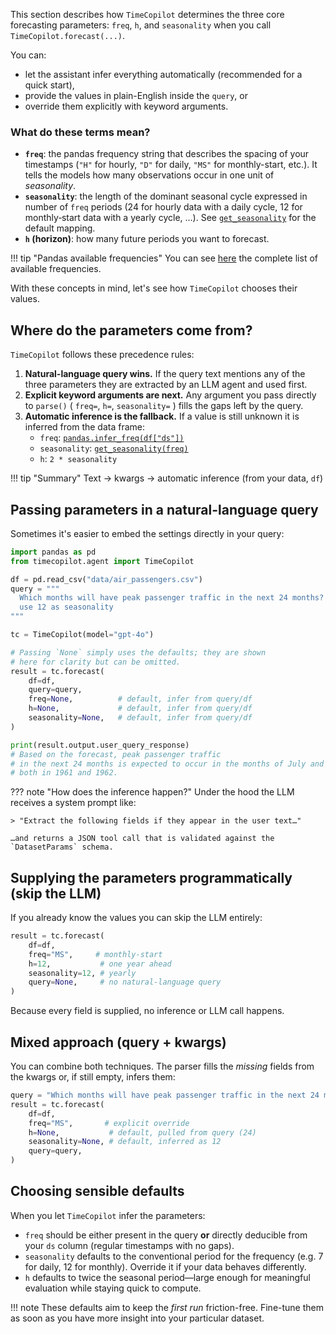 This section describes how `TimeCopilot` determines the three core forecasting parameters: `freq`, `h`, and `seasonality` when you call
`TimeCopilot.forecast(...)`.  

You can:

- let the assistant infer everything automatically (recommended for a quick
  start),
- provide the values in plain-English inside the `query`, or
- override them explicitly with keyword arguments.

### What do these terms mean?

* **`freq`**: the pandas frequency string that describes the spacing of your
  timestamps (`"H"` for hourly, `"D"` for daily, `"MS"` for monthly-start,
  etc.).  It tells the models how many observations occur in one unit of
  *seasonality*.
* **`seasonality`**: the length of the dominant seasonal cycle expressed in
  number of `freq` periods (24 for hourly data with a daily cycle, 12 for
  monthly‐start data with a yearly cycle, …).  See
  [`get_seasonality`](https://github.com/AzulGarza/TimeCopilot/blob/main/timecopilot/models/utils/forecaster.py#L1) for the default mapping.
* **`h` (horizon)**: how many future periods you want to forecast.

!!! tip "Pandas available frequencies"
    You can see [here](http://pandas.pydata.org/docs/user_guide/timeseries.html#dateoffset-objects) the complete list of available frequencies.  

With these concepts in mind, let's see how `TimeCopilot` chooses their values.

## Where do the parameters come from?

`TimeCopilot` follows these precedence rules:

1. **Natural-language query wins.**
   If the query text mentions any of the three parameters they are extracted by
   an LLM agent and used first.
2. **Explicit keyword arguments are next.**
   Any argument you pass directly to `parse()` ( `freq=`, `h=`,
   `seasonality=` ) fills the gaps left by the query.
3. **Automatic inference is the fallback.**
   If a value is still unknown it is inferred from the data frame:
    * `freq`: [`pandas.infer_freq(df["ds"])`](https://pandas.pydata.org/docs/reference/api/pandas.infer_freq.html)
    * `seasonality`: [`get_seasonality(freq)`](https://github.com/AzulGarza/TimeCopilot/blob/main/timecopilot/models/utils/forecaster.py#L1)
    * `h`: `2 * seasonality`

!!! tip "Summary"
    Text -> kwargs -> automatic inference (from your data, `df`)

## Passing parameters in a natural-language query

Sometimes it's easier to embed the settings directly in your query:

```python
import pandas as pd
from timecopilot.agent import TimeCopilot

df = pd.read_csv("data/air_passengers.csv")
query = """
  Which months will have peak passenger traffic in the next 24 months? 
  use 12 as seasonality
""" 

tc = TimeCopilot(model="gpt-4o")

# Passing `None` simply uses the defaults; they are shown
# here for clarity but can be omitted.
result = tc.forecast(
    df=df,
    query=query,
    freq=None,          # default, infer from query/df
    h=None,             # default, infer from query/df
    seasonality=None,   # default, infer from query/df
)

print(result.output.user_query_response)
# Based on the forecast, peak passenger traffic 
# in the next 24 months is expected to occur in the months of July and August 
# both in 1961 and 1962.
```

??? note "How does the inference happen?"
    Under the hood the LLM receives a system prompt like:

    > "Extract the following fields if they appear in the user text…"

    …and returns a JSON tool call that is validated against the
    `DatasetParams` schema.


## Supplying the parameters programmatically (skip the LLM)

If you already know the values you can skip the LLM entirely:

```python
result = tc.forecast(
    df=df,
    freq="MS",     # monthly-start
    h=12,           # one year ahead
    seasonality=12, # yearly
    query=None,     # no natural-language query
)
```

Because every field is supplied, no inference or LLM call happens.

## Mixed approach (query + kwargs)

You can combine both techniques. The parser fills the *missing* fields from the
kwargs or, if still empty, infers them:

```python
query = "Which months will have peak passenger traffic in the next 24 months?"
result = tc.forecast(
    df=df,
    freq="MS",       # explicit override
    h=None,           # default, pulled from query (24)
    seasonality=None, # default, inferred as 12
    query=query,
)
```

## Choosing sensible defaults

When you let `TimeCopilot` infer the parameters:

* `freq` should be either present in the query **or** directly deducible from
your `ds` column (regular timestamps with no gaps).
* `seasonality` defaults to the conventional period for the frequency
  (e.g. 7 for daily, 12 for monthly). Override it if your data behaves
differently.
* `h` defaults to twice the seasonal period—large enough for
  meaningful evaluation while staying quick to compute.

!!! note
    These defaults aim to keep the *first run* friction-free. Fine-tune them
    as soon as you have more insight into your particular dataset. 